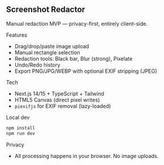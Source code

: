 ## Screenshot Redactor

Manual redaction MVP — privacy-first, entirely client-side.

Features
- Drag/drop/paste image upload
- Manual rectangle selection
- Redaction tools: Black bar, Blur (strong), Pixelate
- Undo/Redo history
- Export PNG/JPG/WEBP with optional EXIF stripping (JPEG)

Tech
- Next.js 14/15 + TypeScript + Tailwind
- HTML5 Canvas (direct pixel writes)
- `piexifjs` for EXIF removal (lazy-loaded)

Local dev
```bash
npm install
npm run dev
```

Privacy
- All processing happens in your browser. No image uploads.
